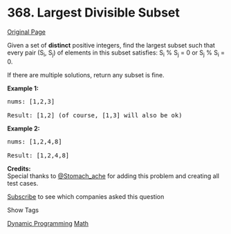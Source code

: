 # 368. Largest Divisible Subset

[Original Page](https://leetcode.com/problems/largest-divisible-subset/)

Given a set of **distinct** positive integers, find the largest subset such that every pair (S<sub>i</sub>, S<sub>j</sub>) of elements in this subset satisfies: S<sub>i</sub> % S<sub>j</sub> = 0 or S<sub>j</sub> % S<sub>i</sub> = 0.

If there are multiple solutions, return any subset is fine.

**Example 1:**

<pre>nums: [1,2,3]

Result: [1,2] (of course, [1,3] will also be ok)
</pre>

**Example 2:**

<pre>nums: [1,2,4,8]

Result: [1,2,4,8]
</pre>

**Credits:**  
Special thanks to [@Stomach_ache](https://leetcode.com/stomach_ache) for adding this problem and creating all test cases.

<div>

[Subscribe](/subscribe/) to see which companies asked this question

</div>

<div>

<div id="tags" class="btn btn-xs btn-warning">Show Tags</div>

<span class="hidebutton">[Dynamic Programming](/tag/dynamic-programming/) [Math](/tag/math/)</span></div>